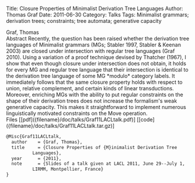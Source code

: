 Title: Closure Properties of Minimalist Derivation Tree Languages
Author: Thomas Graf
Date: 2011-06-30
Category: Talks
Tags: Minimalist grammars; derivation trees; constraints; tree automata; generative capacity

<div markdown class="authors">
Graf, Thomas
</div>

<div markdown class="abstract">
<span id="abstract-title">Abstract</span>
Recently, the question has been raised whether the derivation tree languages of Minimalist grammars (MGs; Stabler 1997, Stabler & Keenan 2003) are closed under intersection with regular tree languages (Graf 2010). Using a variation of a proof technique devised by Thatcher (1967), I show that even though closure under intersection does not obtain, it holds for every MG and regular tree language that their intersection is identical to the derivation tree language of some MG *modulo* category labels. It immediately follows that the same closure property holds with respect to union, relative complement, and certain kinds of linear transductions. Moreover, enriching MGs with the ability to put regular constraints on the shape of their derivation trees does not increase the formalism's weak generative capacity. This makes it straightforward to implement numerous linguistically motivated constraints on the Move operation.
</div>

<div markdown class="files">
<span id="files-title">Files</span>
[[pdf]({filename}/doc/talks/Graf11LACLtalk.pdf)]
[[code]({filename}/doc/talks/Graf11LACLtalk.tar.gz)]
</div>

~~~latex
@Misc{Graf11LACLtalk,
  author	= {Graf, Thomas},
  title		= {Closure Properties of {M}inimalist Derivation Tree
		  Languages},
  year		= {2011},
  note		= {Slides of a talk given at LACL 2011, June 29--July 1,
		  LIRMM, Montpellier, France}
}
~~~
